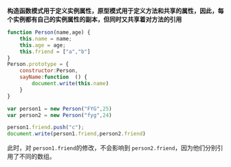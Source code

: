 **构造函数模式用于定义实例属性，原型模式用于定义方法和共享的属性，因此，每个实例都有自己的实例属性的副本，但同时又共享着对方法的引用**

```js
function Person(name,age) {  
    this.name = name;
    this.age = age;
    this.friend = ["a","b"]
}
Person.prototype = {
    constructor:Person,
    sayName:function  () {
        document.write(this.name)
    }
}

var person1 = new Person("FYG",25)
var person2 = new Person("fyg",24)

person1.friend.push("c");
document.write(person1.friend,person2.friend)
```

此时，对 `person1.friend`的修改，不会影响到 `person2.friend`，因为他们分别引用了不同的数组。